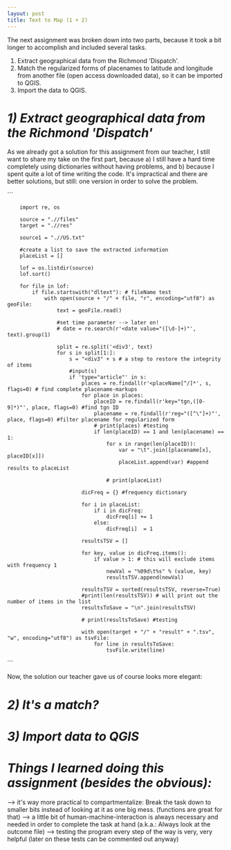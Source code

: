 ```yaml
---
layout: post
title: Text to Map (1 + 2)
---
```


The next assignment was broken down into two parts, because it took a bit longer to accomplish and included several tasks.
1) Extract geographical data from the Richmond 'Dispatch'.
2) Match the regularized forms of placenames to latitude and longitude from another file (open access downloaded data), so it can be imported to QGIS.
3) Import the data to QGIS.


# *1) Extract geographical data from the Richmond 'Dispatch'*

As we already got a solution for this assignment from our teacher, I still want to share my take on the first part, because a) I still have a hard time completely using dictionaries without having problems, and b) because I spent quite a lot of time writing the code.
It's impractical and there are better solutions, but still: one version in order to solve the problem.

´´´

		import re, os

		source = ".//files"
		target = ".//res"

		source1 = ".//US.txt"

		#create a list to save the extracted information
		placeList = []

		lof = os.listdir(source)
		lof.sort()

		for file in lof:
			if file.startswith("dltext"): # fileName test
				with open(source + "/" + file, "r", encoding="utf8") as geoFile:
					text = geoFile.read()

					#set time parameter --> later on!
					# date = re.search(r'<date value="([\d-]+)"', text).group(1)
					
					split = re.split('<div3', text)
					for s in split[1:]:
						s = "<div3" + s # a step to restore the integrity of items
						#input(s)
						if 'type="article"' in s:
							places = re.findall(r'<placeName[^/]*', s, flags=0) # find complete placename-markups
							for place in places:
								placeID = re.findall(r'key="tgn,([0-9]*)"', place, flags=0) #find tgn ID
								placename = re.findall(r'reg="([^\"]+)"', place, flags=0) #filter placename for regularized form
								# print(places) #testing				
								if len(placeID) == 1 and len(placename) == 1:
									for x in range(len(placeID)):
										var = "\t".join([placename[x], placeID[x]])
										placeList.append(var) #append results to placeList

									# print(placeList)
								
							dicFreq = {} #frequency dictionary
					
							for i in placeList:
								if i in dicFreq:
									dicFreq[i] += 1
								else:
									dicFreq[i]  = 1
								
							resultsTSV = []
							
							for key, value in dicFreq.items():
								if value > 1: # this will exclude items with frequency 1
									newVal = "%09d\t%s" % (value, key)
									resultsTSV.append(newVal)

							resultsTSV = sorted(resultsTSV, reverse=True)
							#print(len(resultsTSV)) # will print out the number of items in the list
							resultsToSave = "\n".join(resultsTSV)

							# print(resultsToSave) #testing
								
							with open(target + "/" + "result" + ".tsv", "w", encoding="utf8") as tsvFile:
								for line in resultsToSave:
									tsvFile.write(line)

´´´

Now, the solution our teacher gave us of course looks more elegant:



# *2) It's a match?*


# *3) Import data to QGIS*



# *Things I learned doing this assignment (besides the obvious):*
--> it's way more practical to compartmentalize: Break the task down to smaller bits instead of looking at it as one big mess. (functions are great for that)
--> a little bit of human-machine-interaction is always necessary and needed in order to complete the task at hand (a.k.a.: Always look at the outcome file)
--> testing the program every step of the way is very, very helpful (later on these tests can be commented out anyway)